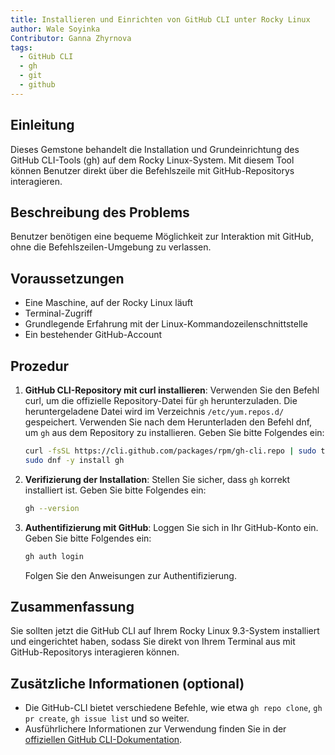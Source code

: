 ```yaml
---
title: Installieren und Einrichten von GitHub CLI unter Rocky Linux
author: Wale Soyinka
Contributor: Ganna Zhyrnova
tags:
  - GitHub CLI
  - gh
  - git
  - github
---
```


## Einleitung

Dieses Gemstone behandelt die Installation und Grundeinrichtung des GitHub CLI-Tools (gh) auf dem Rocky Linux-System. Mit diesem Tool können Benutzer direkt über die Befehlszeile mit GitHub-Repositorys interagieren.

## Beschreibung des Problems

Benutzer benötigen eine bequeme Möglichkeit zur Interaktion mit GitHub, ohne die Befehlszeilen-Umgebung zu verlassen.

## Voraussetzungen

- Eine Maschine, auf der Rocky Linux läuft
- Terminal-Zugriff
- Grundlegende Erfahrung mit der Linux-Kommandozeilenschnittstelle
- Ein bestehender GitHub-Account

## Prozedur

1. **GitHub CLI-Repository mit curl installieren**:
   Verwenden Sie den Befehl curl, um die offizielle Repository-Datei für `gh` herunterzuladen. Die heruntergeladene Datei wird im Verzeichnis `/etc/yum.repos.d/` gespeichert. Verwenden Sie nach dem Herunterladen den Befehl dnf, um `gh` aus dem Repository zu installieren. Geben Sie bitte Folgendes ein:

   ```bash
   curl -fsSL https://cli.github.com/packages/rpm/gh-cli.repo | sudo tee /etc/yum.repos.d/github-cli.repo
   sudo dnf -y install gh
   ```

2. **Verifizierung der Installation**:
   Stellen Sie sicher, dass `gh` korrekt installiert ist. Geben Sie bitte Folgendes ein:

   ```bash
   gh --version
   ```

3. **Authentifizierung mit GitHub**:
   Loggen Sie sich in Ihr GitHub-Konto ein. Geben Sie bitte Folgendes ein:

   ```bash
   gh auth login
   ```

   Folgen Sie den Anweisungen zur Authentifizierung.

## Zusammenfassung

Sie sollten jetzt die GitHub CLI auf Ihrem Rocky Linux 9.3-System installiert und eingerichtet haben, sodass Sie direkt von Ihrem Terminal aus mit GitHub-Repositorys interagieren können.

## Zusätzliche Informationen (optional)

- Die GitHub-CLI bietet verschiedene Befehle, wie etwa `gh repo clone`, `gh pr create`, `gh issue list` und so weiter.
- Ausführlichere Informationen zur Verwendung finden Sie in der [offiziellen GitHub CLI-Dokumentation](https://cli.github.com/manual/).
